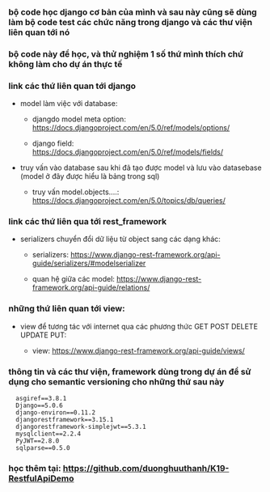 ### bộ code học django cơ bản của mình và sau này cũng sẽ dùng làm bộ code test các chức năng trong django và các thư viện liên quan tới nó

### bộ code này để học, và thử nghiệm 1 số thứ mình thích chứ không làm cho dự án thực tế

### link các thứ liên quan tới django

- model làm việc với database:

  - djangdo model meta option: https://docs.djangoproject.com/en/5.0/ref/models/options/

  - django field: https://docs.djangoproject.com/en/5.0/ref/models/fields/

- truy vấn vào database sau khi đã tạo được model và lưu vào datasebase (model ở đây được hiểu là bảng trong sql)
  - truy vấn model.objects....: https://docs.djangoproject.com/en/5.0/topics/db/queries/

### link các thứ liên qua tới rest_framework

- serializers chuyển đổi dữ liệu từ object sang các dạng khác:

  - serializers: https://www.django-rest-framework.org/api-guide/serializers/#modelserializer

  - quan hệ giữa các model: https://www.django-rest-framework.org/api-guide/relations/

### những thứ liên quan tới view:

- view để tương tác với internet qua các phương thức GET POST DELETE UPDATE PUT:

  - view: https://www.django-rest-framework.org/api-guide/views/

### thông tin và các thư viện, framework dùng trong dự án để sử dụng cho semantic versioning cho những thứ sau này

```
  asgiref==3.8.1
  Django==5.0.6
  django-environ==0.11.2
  djangorestframework==3.15.1
  djangorestframework-simplejwt==5.3.1
  mysqlclient==2.2.4
  PyJWT==2.8.0
  sqlparse==0.5.0
```

### học thêm tại: https://github.com/duonghuuthanh/K19-RestfulApiDemo
